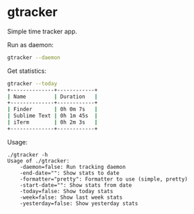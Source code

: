 gtracker
================

Simple time tracker app.

Run as daemon:

```bash
gtracker --daemon
```

Get statistics:

```bash
gtracker --today
+--------------+------------+
| Name         | Duration   |
+--------------+------------+
| Finder       | 0h 0m 7s   |
| Sublime Text | 0h 1m 45s  |
| iTerm        | 0h 2m 3s   |
+--------------+------------+
```

Usage:
```
./gtracker -h
Usage of ./gtracker:
    -daemon=false: Run tracking daemon
    -end-date="": Show stats to date
    -formatter="pretty": Formatter to use (simple, pretty)
    -start-date="": Show stats from date
    -today=false: Show today stats
    -week=false: Show last week stats
    -yesterday=false: Show yesterday stats
```
